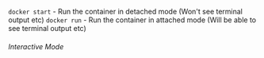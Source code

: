 `docker start` - Run the container in detached mode (Won't see terminal output etc)
`docker run` - Run the container in attached mode (Will be able to see terminal output etc)

###### Interactive Mode
